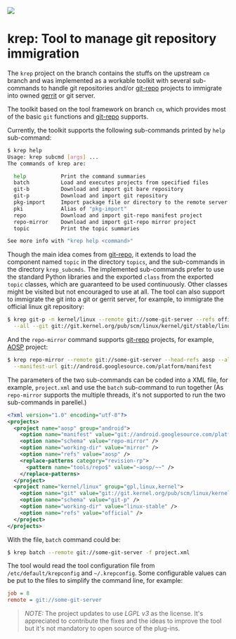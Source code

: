 ![](https://img.shields.io/badge/python-2.7%2C%203.6-blue.svg)
# krep: Tool to manage git repository immigration

The `krep` project on the branch contains the stuffs on the upstream `cm`
branch and was implemented as a workable toolkit with several sub-commands to
handle git repositories and/or [git-repo] projects to immigrate into owned
[gerrit] or git server.

The toolkit based on the tool framework on branch `cm`, which provides most of
the basic `git` functions and [git-repo] supports.

Currently, the toolkit supports the following sub-commands printed by `help`
sub-command:

```bash
$ krep help
Usage: krep subcmd [args] ...
The commands of krep are:

  help           Print the command summaries
  batch          Load and executes projects from specified files
  git-b          Download and import git bare repository
  git-p          Download and import git repository
  pkg-import     Import package file or directory to the remote server
  pki            Alias of "pkg-import"
  repo           Download and import git-repo manifest project
  repo-mirror    Download and import git-repo mirror project
  topic          Print the topic summaries

See more info with "krep help <command>"
```

Though the main idea comes from [git-repo], it extends to load the component
named `topic` in the directory `topics`, and the sub-commands in the directory
`krep_subcmds`. The implemented sub-commands prefer to use the standard Python
libraries and the exported `class` from the exported `topic` classes, which are
guaranteed to be used continuously. Other classes might be visited but not
encouraged to use at all.
The tool can also support to immigrate the git into a git or gerrit server, for
example, to immigrate the official linux git repository:

```bash
$ krep git-p -n kernel/linux --remote git://some-git-server --refs official \
  --all --git git://git.kernel.org/pub/scm/linux/kernel/git/stable/linux-stable.git
```

And the `repo-mirror` command supports [git-repo] projects, for example, [AOSP]
project:

```bash
$ krep repo-mirror --remote git://some-git-server --head-refs aosp --all \
  --manifest-url git://android.googlesource.com/platform/manifest
```

The parameters of the two sub-commands can be coded into a XML file, for
example, `project.xml` and use the `batch` sub-command to run together (As
`repo-mirror` supports the multiple threads, it's not supported to run the two
sub-commands in parellel.)

```xml
<?xml version="1.0" encoding="utf-8"?>
<projects>
  <project name="aosp" group="android">
    <option name="manifest" value="git://android.googlesource.com/platform/manifest" />
    <option name="schema" value="repo-mirror" />
    <option name="working-dir" value="mirror" />
    <option name="refs" value="aosp" />
    <replace-patterns category="revision-rp">
      <pattern name="tools/repo$" value="~aosp/~~" />
    </replace-patterns>
  </project>
  <project name="kernel/linux" group="gpl,linux,kernel">
    <option name="git" value="git://git.kernel.org/pub/scm/linux/kernel/git/stable/linux-stable.git" />
    <option name="schema" value="git-p" />
    <option name="working-dir" value="linux-stable" />
    <option name="refs" value="official" />
  </project>
</projects>
```

With the file, `batch` command could be:

```bash
$ krep batch --remote git://some-git-server -f project.xml
```

The tool would read the tool configuration file from `/etc/default/krepconfig`
and `~/.krepconfig`. Some configurable values can be put to the files to
simplify the command line, for example:

```ini
job = 8
remote = git://some-git-server
```

> *NOTE:* The project updates to use *LGPL v3* as the license. It's appreciated to
> contribute the fixes and the ideas to improve the tool but it's not mandatory to
> open source of the plug-ins.

[AOSP]: https://source.android.com
[gerrit]: https://www.gerritcodereview.com
[git-repo]: https://gerrit.googlesource.com/git-repo
